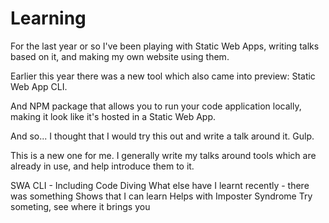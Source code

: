 # Learning

For the last year or so I've been playing with Static Web Apps, writing talks based on it, and making my own website using them.

Earlier this year there was a new tool which also came into preview: Static Web App CLI.

And NPM package that allows you to run your code application locally, making it look like it's hosted in a Static Web App.

And so... I thought that I would try this out and write a talk around it. Gulp.

This is a new one for me. I generally write my talks around tools which are already in use, and help introduce them to it.

SWA CLI - Including Code Diving
What else have I learnt recently - there was something
Shows that I can learn
Helps with Imposter Syndrome
Try someting, see where it brings you
